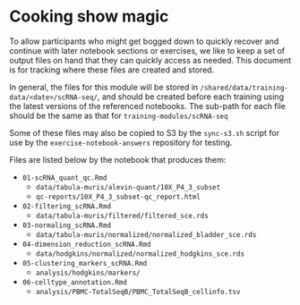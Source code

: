 # Cooking show magic

To allow participants who might get bogged down to quickly recover and continue with later notebook sections or exercises, we like to keep a set of output files on hand that they can quickly access as needed.
This document is for tracking where these files are created and stored.

In general, the files for this module will be stored in `/shared/data/training-data/<date>/scRNA-seq/`, and should be created before each training using the latest versions of the referenced notebooks.
The sub-path for each file should be the same as that for `training-modules/scRNA-seq`

Some of these files may also be copied to S3 by the `sync-s3.sh` script for use by the `exercise-notebook-answers` repository for testing.

Files are listed below by the notebook that produces them:

- `01-scRNA_quant_qc.Rmd`
  -  `data/tabula-muris/alevin-quant/10X_P4_3_subset`
  -  `qc-reports/10X_P4_3_subset-qc_report.html`
- `02-filtering_scRNA.Rmd`
  - `data/tabula-muris/filtered/filtered_sce.rds`
- `03-normaling_scRNA.Rmd`
  - `data/tabula-muris/normalized/normalized_bladder_sce.rds`
- `04-dimension_reduction_scRNA.Rmd`
  - `data/hodgkins/normalized/normalized_hodgkins_sce.rds`
- `05-clustering_markers_scRNA.Rmd`
  - `analysis/hodgkins/markers/`
- `06-celltype_annotation.Rmd`
  - `analysis/PBMC-TotalSeqB/PBMC_TotalSeqB_cellinfo.tsv`

